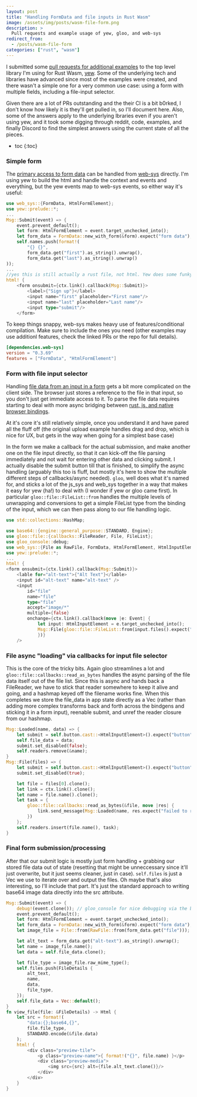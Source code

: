 ```yaml
---
layout: post
title: "Handling FormData and file inputs in Rust Wasm"
image: /assets/img/posts/wasm-file-form.png
description: >
  Pull requests and example usage of yew, gloo, and web-sys
redirect_from:
  - /posts/wasm-file-form
categories: ["rust", "wasm"]
---
```


I submitted some [pull requests for additional examples](https://github.com/knzai/yew/pulls) to the top level library I'm using for Rust Wasm, [yew](https://yew.rs/). Some of the underlying tech and libraries have advanced since most of the examples were created, and there wasn't a simple one for a very common use case: using a form with multiple fields, including a file-input selector.

Given there are a lot of PRs outstanding and the their CI is a bit b0rked, I don't know how likely it is they'll get pulled in, so I'll document here. Also, some of the answers apply to the underlying lbraries even if you aren't using yew, and it took some digging through reddit, code, examples, and finally Discord to find the simplest answers using the current state of all the pieces.

* toc
{:toc}

### Simple form

The [primary access to form data](https://github.com/knzai/yew/pull/3/files) can be handled from [web-sys](https://crates.io/crates/web-sys) directly. I'm using yew to build the html and handle the context and events and everything, but the yew events map to web-sys events, so either way it's useful:

```rust
use web_sys::{FormData, HtmlFormElement};
use yew::prelude::*;
...
Msg::Submit(event) => {
	event.prevent_default();
	let form: HtmlFormElement = event.target_unchecked_into();
	let form_data = FormData::new_with_form(&form).expect("form data");
	self.names.push(format!(
	    "{} {}",
	    form_data.get("first").as_string().unwrap(),
	    form_data.get("last").as_string().unwrap()
));
...
//yes this is still actually a rust file, not html. Yew does some funky with a macro for handling inline html nodes
html! {
	<form onsubmit={ctx.link().callback(Msg::Submit)}>
	    <label>{"Sign up"}</label>
	    <input name="first" placeholder="First name"/>
	    <input name="last" placeholder="Last name"/>
	    <input type="submit"/>
	</form>
```

To keep things snappy, web-sys makes heavy use of features/conditional compilation. Make sure to include the ones you need (other examples may use additionl features, check the linked PRs or the repo for full details).
```toml
[dependencies.web-sys]
version = "0.3.69"
features = ["FormData", "HtmlFormElement"]
```

### Form with file input selector

Handling [file data from an input in a form](https://github.com/knzai/yew/pull/2/files) gets a bit more complicated on the client side. The browser just stores a reference to the file in that input, so you don't just get immediate access to it. To parse the file data requires starting to deal with more async bridging between [rust, js, and native browser bindings](https://rustwasm.github.io/wasm-bindgen/introduction.html).

At it's core it's still relatively simple, once you understand it and have pared all the fluff off (the original upload example handles drag and drop, which is nice for UX, but gets in the way when going for a simplest base case)

In the form we make a callback for the actual submission, and make another one on the file input directly, so that it can kick-off the file parsing immediately and not wait for entering other data and clicking submit. I actually disable the submit button till that is finished, to simplify the async handling (arguably this too is fluff, but mostly it's here to show the multiple different steps of callbacks/async needed). `gloo`, well does what it's named for, and sticks a lot of the js_sys and web_sys together in a way that makes it easy for yew (ha!) to deal with (I wonder if yew or gloo came first). In particular `gloo::file::FileList::from` handles the multiple levels of unwrapping and conversions to get a simple FileList type from the binding of the input, which we can then pass along to our file handling logic.
```rust
use std::collections::HashMap;

use base64::{engine::general_purpose::STANDARD, Engine};
use gloo::file::{callbacks::FileReader, File, FileList};
use gloo_console::debug;
use web_sys::{File as RawFile, FormData, HtmlFormElement, HtmlInputElement};
use yew::prelude::*;
...
html! {
<form onsubmit={ctx.link().callback(Msg::Submit)}>
    <lable for="alt-text">{"Alt Text"}</lable>
    <input id="alt-text" name="alt-text" />
    <input
        id="file"
        name="file"
        type="file"
        accept="image/*"
        multiple={false}
        onchange={ctx.link().callback(move |e: Event| {
            let input: HtmlInputElement = e.target_unchecked_into();
            Msg::File(gloo::file::FileList::from(input.files().expect("file")))
            })}
    />
```

### File async "loading" via callbacks for input file selector

This is the core of the tricky bits. Again gloo streamlines a lot and `gloo::file::callbacks::read_as_bytes` handles the async parsing of the file data itself out of the file list. Since this is async and hands back a FileReader, we have to stick that reader somewhere to keep it alive and going, and a hashmap keyed off the filename works fine. When this completes we store the file_data in app state directly as a Vec<byte> (rather than adding more complex transforms back and forth across the bindgens and sticking it in a form input), reenable submit, and unref the reader closure from our hashmap.

```rust
Msg::Loaded(name, data) => {
    let submit = self.button.cast::<HtmlInputElement>().expect("button");
    self.file_data = data;
    submit.set_disabled(false);
    self.readers.remove(&name);
}
Msg::File(files) => {
    let submit = self.button.cast::<HtmlInputElement>().expect("button");
    submit.set_disabled(true);

    let file = files[0].clone();
    let link = ctx.link().clone();
    let name = file.name().clone();
    let task = {
        gloo::file::callbacks::read_as_bytes(&file, move |res| {
            link.send_message(Msg::Loaded(name, res.expect("failed to read file")));
        })
    };
    self.readers.insert(file.name(), task);
}
```

### Final form submission/processing

After that our submit logic is mostly just form handling + grabbing our stored file data out of state (resetting that might be unneccessary since it'll just overwrite, but it just seems cleaner, just in case). `self.files` is just a Vec<FileDetails> we use to iterate over and output the files. Oh maybe that's also interesting, so I'll include that part. It's just the standard approach to writing base64 image data directly into the src attribute.

```rust
Msg::Submit(event) => {
    debug!(event.clone()); // gloo_console for nice debugging via the browser inspector console
    event.prevent_default();
    let form: HtmlFormElement = event.target_unchecked_into();
    let form_data = FormData::new_with_form(&form).expect("form data");
    let image_file = File::from(RawFile::from(form_data.get("file")));

    let alt_text = form_data.get("alt-text").as_string().unwrap();
    let name = image_file.name();
    let data = self.file_data.clone();

    let file_type = image_file.raw_mime_type();
    self.files.push(FileDetails {
        alt_text,
        name,
        data,
        file_type,
    });
    self.file_data = Vec::default();
}
fn view_file(file: &FileDetails) -> Html {
    let src = format!(
        "data:{};base64,{}",
        file.file_type,
        STANDARD.encode(&file.data)
    );
    html! {
        <div class="preview-tile">
            <p class="preview-name">{ format!("{}", file.name) }</p>
            <div class="preview-media">
                <img src={src} alt={file.alt_text.clone()}/>
            </div>
        </div>
    }
}

```